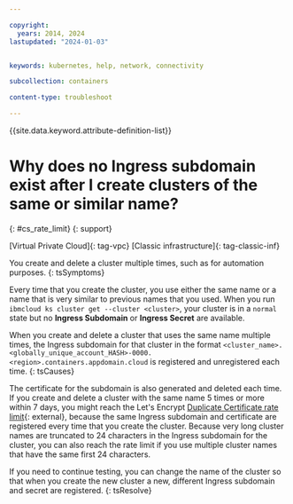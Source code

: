```yaml
---

copyright: 
  years: 2014, 2024
lastupdated: "2024-01-03"


keywords: kubernetes, help, network, connectivity

subcollection: containers

content-type: troubleshoot

---
```


{{site.data.keyword.attribute-definition-list}}





# Why does no Ingress subdomain exist after I create clusters of the same or similar name?
{: #cs_rate_limit}
{: support}

[Virtual Private Cloud]{: tag-vpc} [Classic infrastructure]{: tag-classic-inf} 


You create and delete a cluster multiple times, such as for automation purposes.
{: tsSymptoms}

Every time that you create the cluster, you use either the same name or a name that is very similar to previous names that you used. When you run `ibmcloud ks cluster get --cluster <cluster>`, your cluster is in a `normal` state but no **Ingress Subdomain** or **Ingress Secret** are available.


When you create and delete a cluster that uses the same name multiple times, the Ingress subdomain for that cluster in the format `<cluster_name>.<globally_unique_account_HASH>-0000.<region>.containers.appdomain.cloud` is registered and unregistered each time.
{: tsCauses}

The certificate for the subdomain is also generated and deleted each time. If you create and delete a cluster with the same name 5 times or more within 7 days, you might reach the Let's Encrypt [Duplicate Certificate rate limit](https://letsencrypt.org/docs/rate-limits/?origin_team=T4LT36D1N){: external}, because the same Ingress subdomain and certificate are registered every time that you create the cluster. Because very long cluster names are truncated to 24 characters in the Ingress subdomain for the cluster, you can also reach the rate limit if you use multiple cluster names that have the same first 24 characters.


If you need to continue testing, you can change the name of the cluster so that when you create the new cluster a new, different Ingress subdomain and secret are registered.
{: tsResolve}







